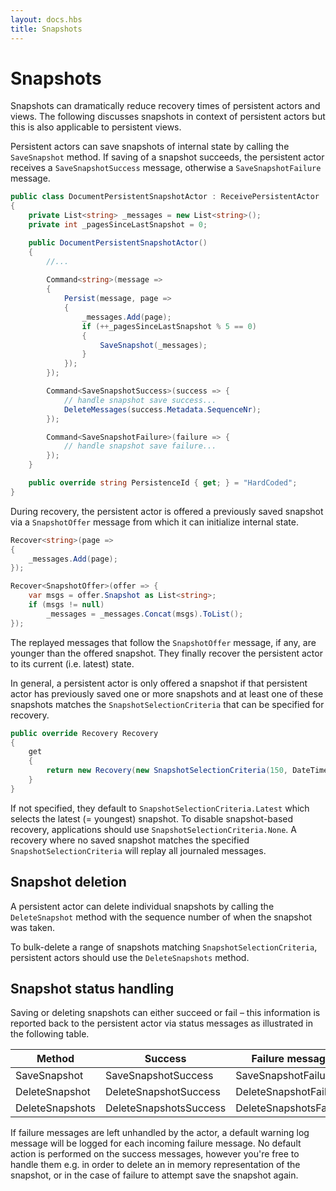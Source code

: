 ```yaml
---
layout: docs.hbs
title: Snapshots
---
```

# Snapshots

Snapshots can dramatically reduce recovery times of persistent actors and views. The following discusses snapshots in context of persistent actors but this is also applicable to persistent views.

Persistent actors can save snapshots of internal state by calling the `SaveSnapshot` method. If saving of a snapshot succeeds, the persistent actor receives a `SaveSnapshotSuccess` message, otherwise a `SaveSnapshotFailure` message.

```C#
public class DocumentPersistentSnapshotActor : ReceivePersistentActor
{
    private List<string> _messages = new List<string>();
    private int _pagesSinceLastSnapshot = 0;

    public DocumentPersistentSnapshotActor()
    {
        //...
        
        Command<string>(message =>
        {
            Persist(message, page =>
            {
                _messages.Add(page);
                if (++_pagesSinceLastSnapshot % 5 == 0)
                {
                    SaveSnapshot(_messages);
                }
            });
        });

        Command<SaveSnapshotSuccess>(success => {
            // handle snapshot save success...
            DeleteMessages(success.Metadata.SequenceNr);
        });

        Command<SaveSnapshotFailure>(failure => {
            // handle snapshot save failure...
        });
    }

    public override string PersistenceId { get; } = "HardCoded";
}
```

During recovery, the persistent actor is offered a previously saved snapshot via a `SnapshotOffer` message from which it can initialize internal state.

```C#
Recover<string>(page =>
{
    _messages.Add(page);
});

Recover<SnapshotOffer>(offer => {
    var msgs = offer.Snapshot as List<string>;
    if (msgs != null)
        _messages = _messages.Concat(msgs).ToList();
});
```
The replayed messages that follow the `SnapshotOffer` message, if any, are younger than the offered snapshot. They finally recover the persistent actor to its current (i.e. latest) state.

In general, a persistent actor is only offered a snapshot if that persistent actor has previously saved one or more snapshots and at least one of these snapshots matches the `SnapshotSelectionCriteria` that can be specified for recovery.

```C#
public override Recovery Recovery
{
    get
    {
        return new Recovery(new SnapshotSelectionCriteria(150, DateTime.UtcNow));
    }
}
```

If not specified, they default to `SnapshotSelectionCriteria.Latest` which selects the latest (= youngest) snapshot. To disable snapshot-based recovery, applications should use `SnapshotSelectionCriteria.None`. A recovery where no saved snapshot matches the specified `SnapshotSelectionCriteria` will replay all journaled messages.

## Snapshot deletion

A persistent actor can delete individual snapshots by calling the `DeleteSnapshot` method with the sequence number of when the snapshot was taken.

To bulk-delete a range of snapshots matching `SnapshotSelectionCriteria`, persistent actors should use the `DeleteSnapshots` method.

## Snapshot status handling
Saving or deleting snapshots can either succeed or fail – this information is reported back to the persistent actor via status messages as illustrated in the following table.

|Method	         | Success                |	Failure message
|------          |------                  |------
|SaveSnapshot    | SaveSnapshotSuccess    |	SaveSnapshotFailure
|DeleteSnapshot  | DeleteSnapshotSuccess  |	DeleteSnapshotFailure
|DeleteSnapshots | DeleteSnapshotsSuccess | DeleteSnapshotsFailure

If failure messages are left unhandled by the actor, a default warning log message will be logged for each incoming failure message. No default action is performed on the success messages, however you're free to handle them e.g. in order to delete an in memory representation of the snapshot, or in the case of failure to attempt save the snapshot again.
